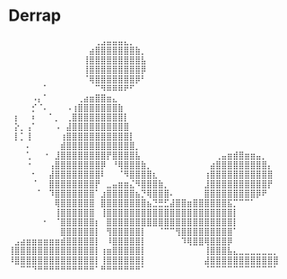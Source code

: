 # Derrap

⠀⠀⠀⠀⠀⠀⠀⠀⠀⠀⠀⠀⠀⠀⠀⢀⣠⣤⣤⣤⣄⡀⠀⠀⠀⠀⠀⠀⠀⠀⠀⠀⠀⠀⠀⠀⠀⠀⠀⠀⠀⠀⠀⠀⠀⠀⠀
⠀⠀⠀⠀⠀⠀⠀⠀⠀⠀⠀⠀⠀⠀⣴⣿⣿⣿⣿⣿⣿⣿⣷⡀⠀⠀⠀⠀⠀⠀⠀⠀⠀⠀⠀⠀⠀⠀⠀⠀⠀⠀⠀⠀⠀⠀⠀
⠀⠀⠀⠀⠀⠀⠀⠀⠀⠀⠀⠀⠀⢸⣿⣿⣿⣿⣿⣿⣿⣿⣿⣧⠀⠀⠀⠀⠀⠀⠀⠀⠀⠀⠀⠀⠀⠀⠀⠀⠀⠀⠀⠀⠀⠀⠀
⠀⠀⠀⠀⠀⠀⠀⠀⠀⠀⠀⠀⠀⢸⣿⣿⣿⣿⣿⣿⣿⣿⣿⡿⠀⠀⠀⠀⠀⠀⠀⠀⠀⠀⠀⠀⠀⠀⠀⠀⠀⠀⠀⠀⠀⠀⠀
⠀⠀⠀⠀⠀⠀⠀⠀⠀⠀⠀⠀⠀⠈⢿⣿⣿⣿⣿⣿⣿⣿⡿⠃⠀⠀⠀⠀⠀⠀⠀⠀⠀⠀⠀⠀⠀⠀⠀⠀⠀⠀⠀⠀⠀⠀⠀
⠀⠀⠀⠀⠀⠀⠁⠀⠀⠀⠀⠀⠀⠀⠀⠉⠻⠿⠿⠿⠟⠋⠀⠀⠀⠀⠀⠀⠀⠀⠀⠀⠀⠀⠀⠀⠀⠀⠀⠀⠀⠀⠀⠀⠀⠀⠀
⠀⠀⠀⠀⠠⡄⠁⠀⠀⠀⠀⠀⢀⣴⣶⣿⣿⣶⣄⠀⠀⠀⠀⠀⠀⠀⠀⠀⠀⠀⠀⠀⠀⠀⠀⠀⠀⠀⠀⠀⠀⠀⠀⠀⠀⠀⠀
⠀⠀⠀⠀⡊⠈⠄⠀⠀⠀⠠⢰⣿⣿⣿⣿⣿⣿⣿⣷⠀⠀⠀⠀⠀⠀⠀⠀⠀⠀⠀⠀⠀⠀⠀⠀⠀⠀⠀⠀⠀⠀⠀⠀⠀⠀⠀
⠀⡆⠀⠀⠆⠀⠀⠁⡀⠀⢀⣿⣿⣿⣿⣿⣿⣿⣿⣿⡇⠀⠀⠀⠀⠀⠀⠀⠀⠀⠀⠀⠀⠀⠀⠀⠀⠀⠀⠀⠀⠀⠀⠀⠀⠀⠀
⠀⡕⡀⢠⠁⠀⠀⠀⠠⠀⣼⣿⣿⣿⣿⣿⣿⣿⣿⣿⣿⠀⠀⠀⠀⠀⠀⠀⠀⠀⠀⠀⠀⠀⠀⠀⠀⠀⠀⠀⠀⠀⠀⠀⠀⠀⠀
⠀⡇⡁⢸⠀⠀⠀⠀⠀⢰⣿⣿⣿⣿⣿⣿⣿⣿⣿⣿⣿⡇⠀⠀⠀⠀⠀⠀⠀⠀⠀⠀⠀⠀⠀⠀⠀⠀⠀⠀⠀⠀⠀⠀⠀⠀⠀
⠀⠀⠀⠄⠀⠀⠀⠀⠀⣾⣿⣿⣿⣿⣿⣿⣿⣿⣿⣿⣿⣿⡀⠀⠀⠀⠀⠀⠀⠀⠀⠀⠀⠀⠀⠀⠀⠀⠀⠀⠀⠀⠀⠀⠀⠀⠀
⠀⠀⠀⢁⠀⠀⠐⠀⣸⣿⣿⣿⣿⣿⣿⣿⣿⡟⣿⣿⣿⣿⣧⠀⠀⠀⠀⠀⠀⠀⠀⠀⠀⠀⠀⠀⢀⣤⣶⣾⣿⣶⣶⣤⡀⠀⠀
⠀⠀⠀⠐⠀⠀⠀⢠⣿⣿⣿⣿⣿⣿⣿⣿⡿⠀⠘⢿⣿⣿⣿⣷⡀⠀⠀⠀⠀⠀⠀⠀⠀⠀⠀⣴⣿⣿⣿⣿⣿⣿⣿⣿⣿⡄⠀
⠀⠀⠀⠀⠂⠀⠀⣼⣿⣿⣿⣿⣿⣿⣿⣿⠇⠀⠀⠈⠻⣿⣿⣿⣿⣆⠀⠀⠀⠀⠀⠀⠀⠀⢰⣿⣿⣿⣿⣿⣿⣿⣿⣿⣿⣿⠀
⠀⠀⠀⠀⠈⠀⠀⣿⣿⣿⣿⣿⣿⣿⣿⡟⠀⣀⣤⣶⣶⣌⠻⣿⣿⣿⣷⡀⠀⠀⠀⠀⠀⠀⣸⣿⣿⣿⣿⣿⣿⣿⣿⣿⣿⡟⠀
⠀⠀⠀⠀⠀⠁⠀⠹⣿⣿⣿⣿⣿⣿⣿⠁⣰⣿⣿⣿⣿⣿⣦⡙⢿⣿⣿⣿⠄⠀⠀⠀⠀⠀⣿⣿⣿⣿⣿⣿⣿⣿⣿⡿⠟⠀⠀
⠀⠀⠀⠀⠀⠀⠀⠀⢿⣿⣿⣿⣿⣿⣿⠀⣿⣿⣿⣿⣿⣿⣿⣿⣦⣙⣛⣋⣼⣿⣿⣶⣿⣿⣿⣿⣿⣿⣯⡉⠉⠉⠁⠀⠀⠀⠀
⠀⠀⠀⠀⠀⠀⠀⠀⢸⣿⣿⣿⣿⣿⣿⠀⢸⣿⣿⣿⣿⣿⣿⣿⣿⣿⣿⣿⣿⣿⣿⣿⣿⣿⣿⣿⣿⣿⣿⡇⠀⠀⠀⠀⠀⠀⠀
⠀⠀⠀⠀⠀⠀⠂⠀⠈⣿⣿⣿⣿⣿⣿⡆⠀⣿⣿⣿⣿⣿⣿⣿⣿⣿⣿⣿⣿⣿⣿⣿⣿⣿⣿⣿⣿⣿⣿⡇⠀⠀⠀⠀⠀⠀⠀
⠀⠀⠀⠀⠀⠀⠀⠀⠀⣿⣿⣿⣿⣿⣿⡇⠀⢻⣿⣿⣿⣿⣿⡇⠀⠀⠈⠉⠉⢻⣿⣿⣿⣿⣿⣿⣿⣿⣿⠁⠀⠀⠀⠀⠀⠀⠀
⠀⣠⣴⣶⣶⣶⣶⣶⣶⣾⣿⣿⣿⣿⣿⡇⠀⠸⣿⣿⣿⣿⣿⡇⠀⠀⠀⠀⠀⠀⠹⢿⣿⣿⢿⣿⣿⣿⡿⠀⠀⠀⠀⠀⠀⠀⠀
⢸⣿⣿⣿⣿⣿⣿⣿⣿⣿⣿⣿⣿⣿⣿⡇⢰⣶⣿⣿⣿⣿⣿⡇⠀⠀⠀⠀⠀⠀⠀⠀⠀⠀⢸⣿⣿⣿⣧⣄⣀⣀⣀⣀⣀⣀⡀
⠸⣿⣿⣿⣿⣿⣿⣿⣿⣿⣿⣿⣿⣿⣿⡇⢸⣿⣿⣿⣿⣿⣿⡇⠀⠀⠀⠀⠀⠀⠀⠀⠀⠀⣼⣿⣿⣿⣿⣿⣿⣿⣿⣿⣿⣿⣿
⠀⠀⠉⠉⠙⠛⠛⠛⠛⠛⠛⠛⠛⠛⠛⠁⠛⠛⠛⠛⠛⠛⠛⠁⠀⠀⠀⠀⠀⠀⠀⠀⠀⠀⠈⠉⠉⠉⠉⠉⠉⠉⠉⠉⠉⠉⠁
